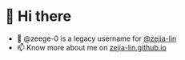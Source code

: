 # 👋 Hi there
- 👀 @zeege-0 is a legacy username for [@zejia-lin](https://github.com/zejia-lin)
- 📫 Know more about me on [zejia-lin.github.io](https://zejia-lin.github.io)

<!---
zeege-0/zeege-0 is a ✨ special ✨ repository because its `README.md` (this file) appears on your GitHub profile.
You can click the Preview link to take a look at your changes.
--->
